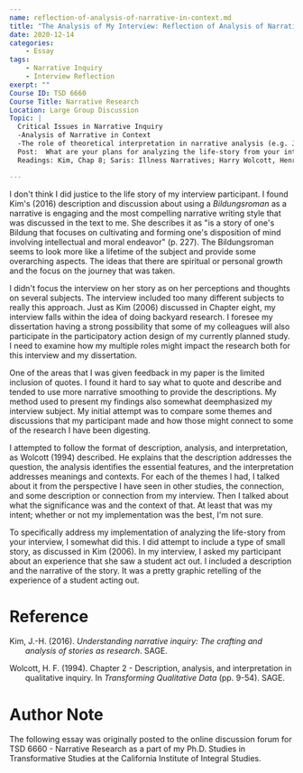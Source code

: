 ```yaml
---
name: reflection-of-analysis-of-narrative-in-context.md
title: "The Analysis of My Interview: Reflection of Analysis of Narrative in Context"
date: 2020-12-14
categories:
    - Essay
tags:
    - Narrative Inquiry
    - Interview Reflection
exerpt: ""
Course ID: TSD 6660  
Course Title: Narrative Research  
Location: Large Group Discussion  
Topic: | 
  Critical Issues in Narrative Inquiry  
  -Analysis of Narrative in Context
  -The role of theoretical interpretation in narrative analysis (e.g. Jungian, Neo-Jungian, Feminist, Transpersonal, Critical (race) Theory). 
  Post:  What are your plans for analyzing the life-story from your interview? What strategy from those discussed in class, from what you read, or from other creative sources (i.e., methodological creativity), do you intent to use?
  Readings: Kim, Chap 8; Saris: Illness Narratives; Harry Wolcott, Henry F. (1994).  Transforming Qualitative Data.  Thousand Oaks,  CA: Sage.  (excerpts).

---
```


I don't think I did justice to the life story of my interview participant. I found Kim's (2016) description and discussion about using a _Bildungsroman_ as a narrative is engaging and the most compelling narrative writing style that was discussed in the text to me.  She describes it as "is a story of one's Bildung that focuses on cultivating and forming one's disposition of mind involving intellectual and moral endeavor" (p. 227). The Bildungsroman seems to look more like a lifetime of the subject and provide some overarching aspects. The ideas that there are spiritual or personal growth and the focus on the journey that was taken.

I didn't focus the interview on her story as on her perceptions and thoughts on several subjects. The interview included too many different subjects to really this approach.  Just as Kim (2006) discussed in Chapter eight, my interview falls within the idea of doing backyard research. I foresee my dissertation having a strong possibility that some of my colleagues will also participate in the participatory action design of my currently planned study. I need to examine how my multiple roles might impact the research both for this interview and my dissertation. 

One of the areas that I was given feedback in my paper is the limited inclusion of quotes. I found it hard to say what to quote and describe and tended to use more narrative smoothing to provide the descriptions. My method used to present my findings also somewhat deemphasized my interview subject. My initial attempt was to compare some themes and discussions that my participant made and how those might connect to some of the research I have been digesting.

I attempted to follow the format of description, analysis, and interpretation, as Wolcott (1994) described. He explains that the description addresses the question, the analysis identifies the essential features, and the interpretation addresses meanings and contexts. For each of the themes I had, I talked about it from the perspective I have seen in other studies, the connection, and some description or connection from my interview. Then I talked about what the significance was and the context of that. At least that was my intent; whether or not my implementation was the best, I'm not sure.

To specifically address my implementation of analyzing the life-story from your interview, I somewhat did this. I did attempt to include a type of small story, as discussed in Kim (2006). In my interview, I asked my participant about an experience that she saw a student act out. I included a description and the narrative of the story. It was a pretty graphic retelling of the experience of a student acting out. 

# Reference

<div style="margin: 0 0 0 2em; text-indent: -2em;" markdown="1">

Kim, J.-H. (2016). _Understanding narrative inquiry: The crafting and analysis of stories as research_. SAGE. 

Wolcott, H. F. (1994). Chapter 2 - Description, analysis, and interpretation in qualitative inquiry.  In _Transforming Qualitative Data_ (pp. 9-54). SAGE. 

</div>

# Author Note

The following essay was originally posted to the online discussion forum for TSD 6660 - Narrative Research as a part of my Ph.D. Studies in Transformative Studies at the California Institute of Integral Studies.